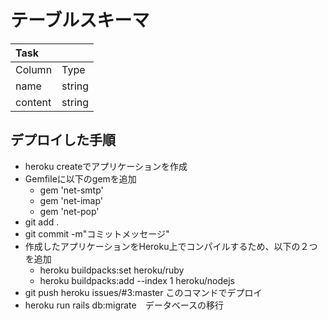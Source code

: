 # テーブルスキーマ

|Task   |      |  
|:--    |:--   |
|Column |Type  |
|name   |string|
|content|string|


## デプロイした手順
- heroku createでアプリケーションを作成
- Gemfileに以下のgemを追加
  - gem 'net-smtp'
  - gem 'net-imap'
  - gem 'net-pop'
- git add .
- git commit -m"コミットメッセージ"
- 作成したアプリケーションをHeroku上でコンパイルするため、以下の２つを追加
  - heroku buildpacks:set heroku/ruby
  - heroku buildpacks:add --index 1 heroku/nodejs
- git push heroku issues/#3:master このコマンドでデプロイ
- heroku run rails db:migrate　データベースの移行　
